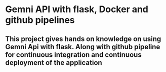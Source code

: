 # Gemni API with flask, Docker and github pipelines

## This project gives hands on knowledge on using Gemni Api with flask. Along with github pipeline for continuous integration and continuous deployment of the application
